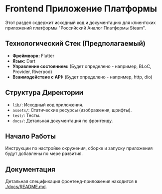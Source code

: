 # Frontend Приложение Платформы

Этот раздел содержит исходный код и документацию для клиентских приложений платформы "Российский Аналог Платформы Steam".

## Технологический Стек (Предполагаемый)

*   **Фреймворк:** Flutter
*   **Язык:** Dart
*   **Управление состоянием:** (Будет определено - например, BLoC, Provider, Riverpod)
*   **Взаимодействие с API:** (Будет определено - например, http, dio)

## Структура Директории

*   `lib/`: Исходный код приложения.
*   `assets/`: Статические ресурсы (изображения, шрифты).
*   `test/`: Тесты.
*   `docs/`: Детальная документация по фронтенду.

## Начало Работы

Инструкции по настройке окружения, сборке и запуску приложения будут добавлены по мере развития.

## Документация

Детальная спецификация фронтенд-приложения находится в [./docs/README.md](./docs/README.md).
